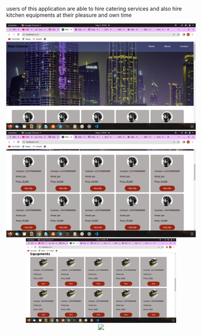 users of this application are able to hire catering services and also hire kitchen equipments at their pleasure and own time
<div align="center">
    <img src="/public/images/Screenshot from 2022-08-03 20-04-13.png" width="600px"</img> 
</div>
<div align="center">
    <img src="/public/images/Screenshot from 2022-08-03 20-04-21.png" width="600px"</img> 
</div><div align="center">
    <img src="/public/images/Screenshot from 2022-08-03 20-04-26.png" width="400px"</img> 
</div><div align="center">
    <img src="/screenshots/screen1.jpg" width="400px"</img> 
</div>